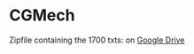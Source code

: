 # CGMech

Zipfile containing the 1700 txts: on [Google Drive](https://drive.google.com/file/d/1WUarJpC83vojDsEYpECCgjLxn6ubJYj6/view?usp=share_link)

